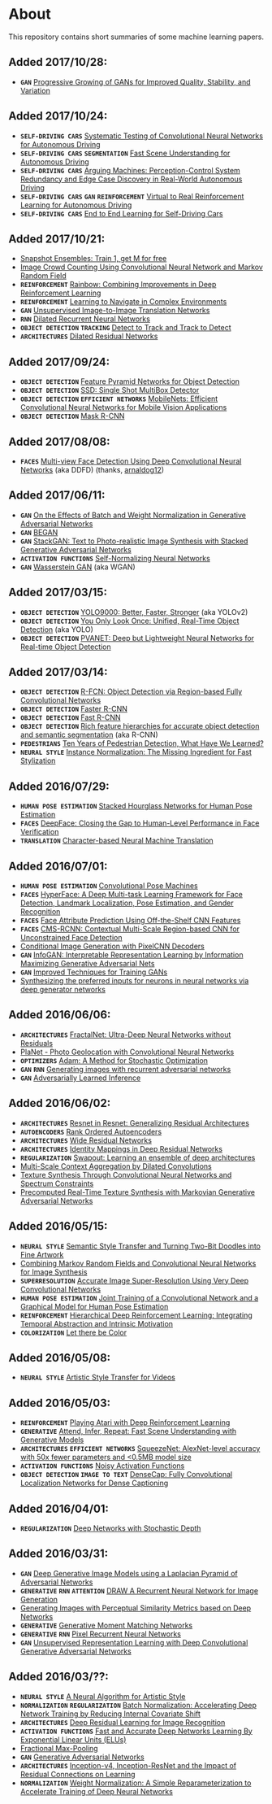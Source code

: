 # About

This repository contains short summaries of some machine learning papers.

## Added 2017/10/28:
  * ****`GAN`**** [Progressive Growing of GANs for Improved Quality, Stability, and Variation](neural-nets/Progressive_Growing_of_GANs.md)

## Added 2017/10/24:
  * ****`SELF-DRIVING CARS`**** [Systematic Testing of Convolutional Neural Networks for Autonomous Driving](neural-nets/Systematic_Testing_of_CNNs_for_Autonomous_Driving.md)
  * ****`SELF-DRIVING CARS`**** ****`SEGMENTATION`**** [Fast Scene Understanding for Autonomous Driving](neural-nets/Fast_Scene_Understanding_for_Autonomous_Driving.md)
  * ****`SELF-DRIVING CARS`**** [Arguing Machines: Perception-Control System Redundancy and Edge Case Discovery in Real-World Autonomous Driving](neural-nets/Arguing_Machines.md)
  * ****`SELF-DRIVING CARS`**** ****`GAN`**** ****`REINFORCEMENT`**** [Virtual to Real Reinforcement Learning for Autonomous Driving](neural-nets/Virtual_to_Real_RL_for_AD.md)
  * ****`SELF-DRIVING CARS`**** [End to End Learning for Self-Driving Cars](neural-nets/End_to_End_Learning_for_Self-Driving_Cars.md)

## Added 2017/10/21:
  * [Snapshot Ensembles: Train 1, get M for free](neural-nets/Snapshot_Ensembles.md)
  * [Image Crowd Counting Using Convolutional Neural Network and Markov Random Field](neural-nets/Image_Crowd_Counting_using_CNN_and_MRF.md)
  * ****`REINFORCEMENT`**** [Rainbow: Combining Improvements in Deep Reinforcement Learning](neural-nets/Rainbow.md)
  * ****`REINFORCEMENT`**** [Learning to Navigate in Complex Environments](neural-nets/Learning_to_Navigate_in_Complex_Environments.md)
  * ****`GAN`**** [Unsupervised Image-to-Image Translation Networks](neural-nets/Unsupervised_Image-to-Image_Translation_Networks.md)
  * ****`RNN`**** [Dilated Recurrent Neural Networks](neural-nets/Dilated_Recurrent_Neural_Networks.md)
  * ****`OBJECT DETECTION`**** ****`TRACKING`**** [Detect to Track and Track to Detect](neural-nets/Detect_to_Track_and_Track_to_Detect.md)
  * ****`ARCHITECTURES`**** [Dilated Residual Networks](neural-nets/Dilated_Residual_Networks.md)

## Added 2017/09/24:
  * ****`OBJECT DETECTION`**** [Feature Pyramid Networks for Object Detection](neural-nets/Feature_Pyramid_Networks_for_Object_Detection.md)
  * ****`OBJECT DETECTION`**** [SSD: Single Shot MultiBox Detector](neural-nets/SSD.md)
  * ****`OBJECT DETECTION`**** ****`EFFICIENT NETWORKS`**** [MobileNets: Efficient Convolutional Neural Networks for Mobile Vision Applications](neural-nets/MobileNets.md)
  * ****`OBJECT DETECTION`**** [Mask R-CNN](neural-nets/Mask_R-CNN.md)

## Added 2017/08/08:
  * ****`FACES`**** [Multi-view Face Detection Using Deep Convolutional Neural Networks](neural-nets/Multi-view_Face_Detection_Using_Deep_Convolutional_Neural_Networks.md) (aka DDFD) (thanks, [arnaldog12](https://github.com/arnaldog12))

## Added 2017/06/11:
  * ****`GAN`**** [On the Effects of Batch and Weight Normalization in Generative Adversarial Networks](neural-nets/On_The_Effects_of_BN_and_WN_in_GANs.md)
  * ****`GAN`**** [BEGAN](neural-nets/BEGAN.md)
  * ****`GAN`**** [StackGAN: Text to Photo-realistic Image Synthesis with Stacked Generative Adversarial Networks](neural-nets/StackGAN.md)
  * ****`ACTIVATION FUNCTIONS`**** [Self-Normalizing Neural Networks](neural-nets/Self-Normalizing_Neural_Networks.md)
  * ****`GAN`**** [Wasserstein GAN](neural-nets/WGAN.md) (aka WGAN)

## Added 2017/03/15:
  * ****`OBJECT DETECTION`**** [YOLO9000: Better, Faster, Stronger](neural-nets/YOLO9000.md) (aka YOLOv2)
  * ****`OBJECT DETECTION`**** [You Only Look Once: Unified, Real-Time Object Detection](neural-nets/YOLO.md) (aka YOLO)
  * ****`OBJECT DETECTION`**** [PVANET: Deep but Lightweight Neural Networks for Real-time Object Detection](neural-nets/PVANET.md)

## Added 2017/03/14:
  * ****`OBJECT DETECTION`**** [R-FCN: Object Detection via Region-based Fully Convolutional Networks](neural-nets/R-FCN.md)
  * ****`OBJECT DETECTION`**** [Faster R-CNN](neural-nets/Faster_R-CNN.md)
  * ****`OBJECT DETECTION`**** [Fast R-CNN](neural-nets/Fast_R-CNN.md)
  * ****`OBJECT DETECTION`**** [Rich feature hierarchies for accurate object detection and semantic segmentation](neural-nets/Rich_feature_hierarchies_for_accurate_object_detection_and_semantic_segmentation.md) (aka R-CNN)
  * ****`PEDESTRIANS`**** [Ten Years of Pedestrian Detection, What Have We Learned?](mixed/Ten_Years_of_Pedestrian_Detection_What_Have_We_Learned.md)
  * ****`NEURAL STYLE`**** [Instance Normalization: The Missing Ingredient for Fast Stylization](neural-nets/Instance_Normalization_The_Missing_Ingredient_for_Fast_Stylization.md)

## Added 2016/07/29:
  * ****`HUMAN POSE ESTIMATION`**** [Stacked Hourglass Networks for Human Pose Estimation](neural-nets/Stacked_Hourglass_Networks_for_Human_Pose_Estimation.md)
  * ****`FACES`**** [DeepFace: Closing the Gap to Human-Level Performance in Face Verification](neural-nets/DeepFace.md)
  * ****`TRANSLATION`**** [Character-based Neural Machine Translation](neural-nets/Character-based_Neural_Machine_Translation.md)

## Added 2016/07/01:
  * ****`HUMAN POSE ESTIMATION`**** [Convolutional Pose Machines](neural-nets/Convolutional_Pose_Machines.md)
  * ****`FACES`**** [HyperFace: A Deep Multi-task Learning Framework for Face Detection, Landmark Localization, Pose Estimation, and Gender Recognition](neural-nets/HyperFace.md)
  * ****`FACES`**** [Face Attribute Prediction Using Off-the-Shelf CNN Features](neural-nets/Face_Attribute_Prediction_Using_Off-the-Shelf_CNN_Features.md)
  * ****`FACES`**** [CMS-RCNN: Contextual Multi-Scale Region-based CNN for Unconstrained Face Detection](neural-nets/CMS-RCNN.md)
  * [Conditional Image Generation with PixelCNN Decoders](neural-nets/Conditional_Image_Generation_with_PixelCNN_Decoders.md)
  * ****`GAN`**** [InfoGAN: Interpretable Representation Learning by Information Maximizing Generative Adversarial Nets](neural-nets/InfoGAN.md)
  * ****`GAN`**** [Improved Techniques for Training GANs](neural-nets/Improved_Techniques_for_Training_GANs.md)
  * [Synthesizing the preferred inputs for neurons in neural networks via deep generator networks](neural-nets/Synthesizing_the_preferred_inputs_for_neurons_in_neural_networks_via_deep_generator_networks.md)

## Added 2016/06/06:
  * ****`ARCHITECTURES`**** [FractalNet: Ultra-Deep Neural Networks without Residuals](neural-nets/FractalNet_Ultra-Deep_Networks_without_Residuals.md)
  * [PlaNet - Photo Geolocation with Convolutional Neural Networks](neural-nets/PlaNet.md)
  * ****`OPTIMIZERS`**** [Adam: A Method for Stochastic Optimization](neural-nets/Adam.md)
  * ****`GAN`**** ****`RNN`**** [Generating images with recurrent adversarial networks](neural-nets/Generating_Images_with_Recurrent_Adversarial_Networks.md)
  * ****`GAN`**** [Adversarially Learned Inference](neural-nets/Adversarially_Learned_Inference.md)

## Added 2016/06/02:
  * ****`ARCHITECTURES`**** [Resnet in Resnet: Generalizing Residual Architectures](neural-nets/Resnet_in_Resnet.md)
  * ****`AUTOENCODERS`**** [Rank Ordered Autoencoders](neural-nets/Rank_Ordered_Autoencoders.md)
  * ****`ARCHITECTURES`**** [Wide Residual Networks](neural-nets/Wide_Residual_Networks.md)
  * ****`ARCHITECTURES`**** [Identity Mappings in Deep Residual Networks](neural-nets/Identity_Mappings_in_Deep_Residual_Networks.md)
  * ****`REGULARIZATION`**** [Swapout: Learning an ensemble of deep architectures](neural-nets/Swapout.md)
  * [Multi-Scale Context Aggregation by Dilated Convolutions](neural-nets/Multi-Scale_Context_Aggregation_by_Dilated_Convolutions.md)
  * [Texture Synthesis Through Convolutional Neural Networks and Spectrum Constraints](neural-nets/Texture_Synthesis_Through_CNNs_and_Spectrum_Constraints.md)
  * [Precomputed Real-Time Texture Synthesis with Markovian Generative Adversarial Networks](neural-nets/Markovian_GANs.md)

## Added 2016/05/15:
  * ****`NEURAL STYLE`**** [Semantic Style Transfer and Turning Two-Bit Doodles into Fine Artwork](neural-nets/Neural_Doodle.md)
  * [Combining Markov Random Fields and Convolutional Neural Networks for Image Synthesis](neural-nets/Combining_MRFs_and_CNNs_for_Image_Synthesis.md)
  * ****`SUPERRESOLUTION`**** [Accurate Image Super-Resolution Using Very Deep Convolutional Networks](neural-nets/Accurate_Image_Super-Resolution.md)
  * ****`HUMAN POSE ESTIMATION`**** [Joint Training of a Convolutional Network and a Graphical Model for Human Pose Estimation](neural-nets/Joint_Training_of_a_ConvNet_and_a_PGM_for_HPE.md)
  * ****`REINFORCEMENT`**** [Hierarchical Deep Reinforcement Learning: Integrating Temporal Abstraction and Intrinsic Motivation](neural-nets/Hierarchical_Deep_Reinforcement_Learning.md)
  * ****`COLORIZATION`**** [Let there be Color](neural-nets/Let_there_be_Color.md)

## Added 2016/05/08:
  * ****`NEURAL STYLE`**** [Artistic Style Transfer for Videos](neural-nets/Artistic_Style_Transfer_for_Videos.md)

## Added 2016/05/03:
  * ****`REINFORCEMENT`**** [Playing Atari with Deep Reinforcement Learning](neural-nets/Playing_Atari_with_Deep_Reinforcement_Learning.md)
  * ****`GENERATIVE`**** [Attend, Infer, Repeat: Fast Scene Understanding with Generative Models](neural-nets/Attend_Infer_Repeat.md)
  * ****`ARCHITECTURES`**** ****`EFFICIENT NETWORKS`**** [SqueezeNet: AlexNet-level accuracy with 50x fewer parameters and <0.5MB model size](neural-nets/SqueezeNet.md)
  * ****`ACTIVATION FUNCTIONS`**** [Noisy Activation Functions](neural-nets/Noisy_Activation_Functions.md)
  * ****`OBJECT DETECTION`**** ****`IMAGE TO TEXT`**** [DenseCap: Fully Convolutional Localization Networks for Dense Captioning](neural-nets/DenseCap.md)

## Added 2016/04/01:
  * ****`REGULARIZATION`**** [Deep Networks with Stochastic Depth](neural-nets/Deep_Networks_with_Stochastic_Depth.md)

## Added 2016/03/31:
  * ****`GAN`**** [Deep Generative Image Models using a Laplacian Pyramid of Adversarial Networks](neural-nets/Deep_Generative_Image_Models_using_a_Laplacian_Pyramid_of_Adversarial_Networks.md)
  * ****`GENERATIVE`**** ****`RNN`**** ****`ATTENTION`**** [DRAW A Recurrent Neural Network for Image Generation](neural-nets/DRAW_A_Recurrent_Neural_Network_for_Image_Generation.md)
  * [Generating Images with Perceptual Similarity Metrics based on Deep Networks](neural-nets/Generating_Images_with_Perceptual_Similarity_Metrics_based_on_Deep_Networks.md)
  * ****`GENERATIVE`**** [Generative Moment Matching Networks](neural-nets/Generative_Moment_Matching_Networks.md)
  * ****`GENERATIVE`**** ****`RNN`**** [Pixel Recurrent Neural Networks](neural-nets/Pixel_Recurrent_Neural_Networks.md)
  * ****`GAN`**** [Unsupervised Representation Learning with Deep Convolutional Generative Adversarial Networks](neural-nets/Unsupervised_Representation_Learning_with_Deep_Convolutional_Generative_Adversarial_Networks.md)

## Added 2016/03/??:
  * ****`NEURAL STYLE`**** [A Neural Algorithm for Artistic Style](neural-nets/A_Neural_Algorithm_for_Artistic_Style.md)
  * ****`NORMALIZATION`**** ****`REGULARIZATION`**** [Batch Normalization: Accelerating Deep Network Training by Reducing Internal Covariate Shift](neural-nets/Batch_Normalization.md)
  * ****`ARCHITECTURES`**** [Deep Residual Learning for Image Recognition](neural-nets/Deep_Residual_Learning_for_Image_Recognition.md)
  * ****`ACTIVATION FUNCTIONS`**** [Fast and Accurate Deep Networks Learning By Exponential Linear Units (ELUs)](neural-nets/ELUs.md)
  * [Fractional Max-Pooling](neural-nets/Fractional_Max_Pooling.md)
  * ****`GAN`**** [Generative Adversarial Networks](neural-nets/Generative_Adversarial_Networks.md)
  * ****`ARCHITECTURES`**** [Inception-v4, Inception-ResNet and the Impact of Residual Connections on Learning](neural-nets/Inception_v4.md)
  * ****`NORMALIZATION`**** [Weight Normalization: A Simple Reparameterization to Accelerate Training of Deep Neural Networks](neural-nets/Weight_Normalization.md)

